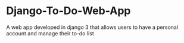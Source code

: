 # Django-To-Do-Web-App
A web app developed in django 3 that allows users to have a personal account and manage their to-do list
